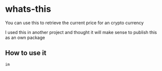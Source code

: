 # whats-this

You can use this to retrieve the current price for an crypto currency

I used this in another project and thought it will make sense 
to publish this as an own package 

## How to use it
```go
im